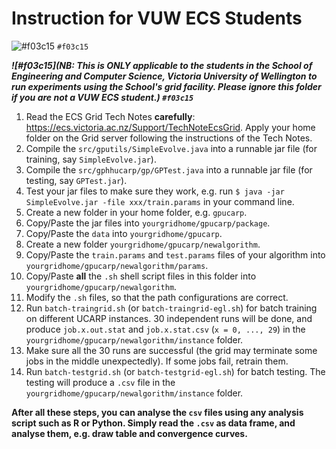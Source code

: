 # Instruction for VUW ECS Students

![#f03c15](https://placehold.it/15/f03c15/000000?text=+) `#f03c15`

***![#f03c15](NB: This is ONLY applicable to the students in the School of Engineering and Computer Science, Victoria University of Wellington to run experiments using the School's grid facility. Please ignore this folder if you are not a VUW ECS student.) `#f03c15`***

1. Read the ECS Grid Tech Notes **carefully**: https://ecs.victoria.ac.nz/Support/TechNoteEcsGrid. Apply your home folder on the Grid server following the instructions of the Tech Notes.
2. Compile the ```src/gputils/SimpleEvolve.java``` into a runnable jar file (for training, say ```SimpleEvolve.jar```).
3. Compile the ```src/gphhucarp/gp/GPTest.java``` into a runnable jar file (for testing, say ```GPTest.jar```).
4. Test your jar files to make sure they work, e.g. run ```$ java -jar SimpleEvolve.jar -file xxx/train.params``` in your command line.
5. Create a new folder in your home folder, e.g. ```gpucarp```.
6. Copy/Paste the jar files into ```yourgridhome/gpucarp/package```.
7. Copy/Paste the ```data``` into ```yourgridhome/gpucarp```.
8. Create a new folder ```yourgridhome/gpucarp/newalgorithm```.
9. Copy/Paste the ```train.params``` and ```test.params``` files of your algorithm into ```yourgridhome/gpucarp/newalgorithm/params```.
10. Copy/Paste **all** the ```.sh``` shell script files in this folder into ```yourgridhome/gpucarp/newalgorithm```.
11. Modify the ```.sh``` files, so that the path configurations are correct.
12. Run ```batch-traingrid.sh``` (or ```batch-traingrid-egl.sh```) for batch training on different UCARP instances. 30 independent runs will be done, and produce ```job.x.out.stat``` and ```job.x.stat.csv``` (```x = 0, ..., 29```) in the ```yourgridhome/gpucarp/newalgorithm/instance``` folder.
13. Make sure all the 30 runs are successful (the grid may terminate some jobs in the middle unexpectedly). If some jobs fail, retrain them.
14. Run ```batch-testgrid.sh``` (or ```batch-testgrid-egl.sh```) for batch testing. The testing will produce a ```.csv``` file in the ```yourgridhome/gpucarp/newalgorithm/instance``` folder.

**After all these steps, you can analyse the ```csv``` files using any analysis script such as R or Python. Simply read the ```.csv``` as data frame, and analyse them, e.g. draw table and convergence curves.**
